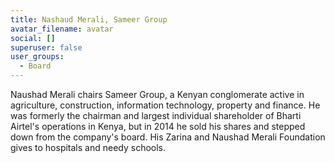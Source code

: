 ```yaml
---
title: Nashaud Merali, Sameer Group
avatar_filename: avatar
social: []
superuser: false
user_groups:
  - Board
---
```

Naushad Merali chairs Sameer Group, a Kenyan conglomerate active in agriculture, construction, information technology, property and finance. He was formerly the chairman and largest individual shareholder of Bharti Airtel's operations in Kenya, but in 2014 he sold his shares and stepped down from the company's board. His Zarina and Naushad Merali Foundation gives to hospitals and needy schools.